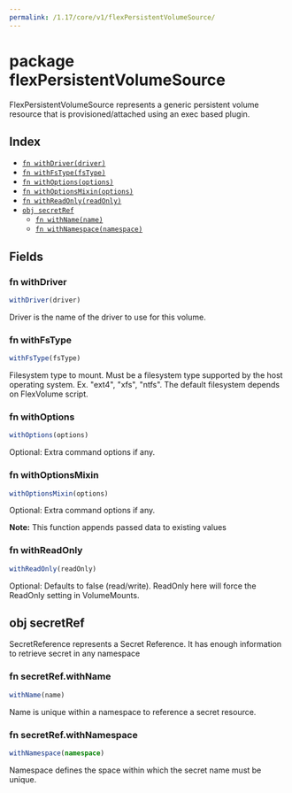 ```yaml
---
permalink: /1.17/core/v1/flexPersistentVolumeSource/
---
```


# package flexPersistentVolumeSource

FlexPersistentVolumeSource represents a generic persistent volume resource that is provisioned/attached using an exec based plugin.

## Index

* [`fn withDriver(driver)`](#fn-withdriver)
* [`fn withFsType(fsType)`](#fn-withfstype)
* [`fn withOptions(options)`](#fn-withoptions)
* [`fn withOptionsMixin(options)`](#fn-withoptionsmixin)
* [`fn withReadOnly(readOnly)`](#fn-withreadonly)
* [`obj secretRef`](#obj-secretref)
  * [`fn withName(name)`](#fn-secretrefwithname)
  * [`fn withNamespace(namespace)`](#fn-secretrefwithnamespace)

## Fields

### fn withDriver

```ts
withDriver(driver)
```

Driver is the name of the driver to use for this volume.

### fn withFsType

```ts
withFsType(fsType)
```

Filesystem type to mount. Must be a filesystem type supported by the host operating system. Ex. "ext4", "xfs", "ntfs". The default filesystem depends on FlexVolume script.

### fn withOptions

```ts
withOptions(options)
```

Optional: Extra command options if any.

### fn withOptionsMixin

```ts
withOptionsMixin(options)
```

Optional: Extra command options if any.

**Note:** This function appends passed data to existing values

### fn withReadOnly

```ts
withReadOnly(readOnly)
```

Optional: Defaults to false (read/write). ReadOnly here will force the ReadOnly setting in VolumeMounts.

## obj secretRef

SecretReference represents a Secret Reference. It has enough information to retrieve secret in any namespace

### fn secretRef.withName

```ts
withName(name)
```

Name is unique within a namespace to reference a secret resource.

### fn secretRef.withNamespace

```ts
withNamespace(namespace)
```

Namespace defines the space within which the secret name must be unique.